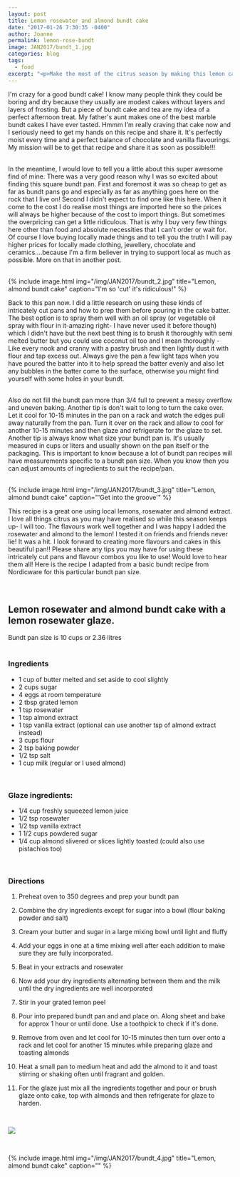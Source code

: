 ```yaml
---
layout: post
title: Lemon rosewater and almond bundt cake
date: "2017-01-26 7:30:35 -0400"
author: Joanne
permalink: lemon-rose-bundt
image: JAN2017/bundt_1.jpg
categories: blog
tags:
  - food
excerpt: "<p>Make the most of the citrus season by making this lemon cake</p>"
---
```


I'm crazy for a good bundt cake! I know many people think they could be boring and dry because they usually are modest cakes without layers and layers of frosting.  But a piece of bundt cake and tea are my idea of a perfect afternoon treat.  My father's aunt makes one of the best marble bundt cakes I have ever tasted.  Hmmm I'm really craving that cake now and I seriously need to get my hands on this recipe and share it. It's perfectly moist every time and a perfect balance of chocolate and vanilla flavourings. My mission will be to get that recipe and share it as soon as possible!!!
<br>
<br>

In the meantime, I would love to tell you a little about this super awesome find of mine. There was a very good reason why I was so excited about finding this square bundt pan.  First and foremost it was so cheap to get as far as bundt  pans go and especially as far as anything goes here on the rock that I live on! Second I didn't expect to find one like this here. When it come to the cost I do realise most things are imported here so the prices will always be higher because of the cost to import things. But sometimes the overpricing can get a little ridiculous.  That is why I buy very few things here other than food and absolute necessities that I can't order or wait for. Of course I love buying locally made things and to tell you the truth I will pay higher prices for locally made clothing, jewellery, chocolate and ceramics....because I'm a firm believer in trying to support local as much as possible. More on that in another post.
<br>
<br>

{% include image.html
            img="/img/JAN2017/bundt_2.jpg"
            title="Lemon, almond bundt cake"
            caption="I'm so 'cut' it's ridiculous!" %}

Back to this pan now. I did a little research on using these kinds of intricately cut pans and how to prep them before pouring in the cake batter. The best option is to spray them well with an oil spray (or vegetable oil spray with flour in it-amazing right- I have never used it before though) which I didn't have but the next best thing is to brush it thoroughly with semi melted butter but you could use coconut oil too and I mean thoroughly - Like every nook and cranny with a pastry brush and then lightly dust it with flour and tap excess out. Always give the pan a few light taps when you have poured the batter into it to help spread the batter evenly and also let any bubbles in the batter come to the surface, otherwise you might find yourself with some holes in your bundt.
<br>
<br>

Also do not fill the bundt pan more than 3/4 full to prevent a messy overflow and uneven baking.
Another tip is don't wait to long to turn the cake over.  Let it cool for 10-15 minutes in the pan on a rack and watch the edges pull away naturally from the pan. Turn it over on the rack and allow to cool for another 10-15 minutes and then glaze and refrigerate for the glaze to set. Another tip is always know what size your bundt pan is. It's usually measured in cups or liters and usually shown on the pan itself or the packaging.  This is important to know because a lot of bundt pan recipes will have measurements specific to a bundt pan size.  When you know then you can adjust amounts of ingredients to suit the recipe/pan.
<br>
<br>

{% include image.html
            img="/img/JAN2017/bundt_3.jpg"
            title="Lemon, almond bundt cake"
            caption="'Get into the groove'" %}

This recipe is a great one using local lemons, rosewater and almond extract.  I love all things citrus as you may have realised so while this season keeps up- I will too. The flavours work well together and I was happy I added the rosewater and almond to the lemon!  I tested it on friends and friends never lie! It was a hit.  I look forward to creating more flavours and cakes in this beautiful pan!! Please share any tips you may have for using these intricately cut pans and flavour combos you like to use! Would love to hear them all!
Here is the recipe I adapted from a basic bundt recipe from Nordicware for this particular bundt pan size.
<br>
<br><br>

## Lemon rosewater and almond bundt cake with a lemon rosewater glaze.
Bundt pan size is 10 cups or 2.36 litres
<br><br>

### Ingredients

* 1 cup of butter melted and set aside to cool slightly
* 2 cups sugar
* 4 eggs at room temperature
* 2 tbsp grated lemon
* 1 tsp rosewater
* 1 tsp almond extract
* 1 tsp vanilla extract (optional can use another tsp of almond extract instead)  
* 3 cups flour
* 2 tsp baking powder
* 1/2 tsp salt
* 1 cup milk (regular or I used almond)
<br>

### Glaze ingredients:

* 1/4 cup freshly squeezed lemon juice
* 1/2 tsp rosewater
* 1/2 tsp vanilla extract
* 1 1/2 cups powdered sugar
* 1/4 cup almond slivered or slices lightly toasted (could also use pistachios too)
<br>

### Directions

1. Preheat oven to 350 degrees and prep your bundt pan

1. Combine the dry ingredients except for sugar into a bowl (flour baking powder and salt)

1. Cream your butter and sugar in a large mixing bowl until light and fluffy

1. Add your eggs in one at a time mixing well after each addition to make sure they are fully incorporated.  

1. Beat in your extracts and rosewater

1. Now add your dry ingredients alternating between them and the milk until the dry ingredients are well incorporated

1. Stir in your grated lemon peel

1. Pour into prepared bundt pan and and place on. Along sheet and bake for approx 1 hour or until done.  Use a toothpick to check if it's done.  

1. Remove from oven and let cool for 10-15 minutes then turn over onto a rack and let cool for another 15 minutes while preparing glaze and toasting almonds

1. Heat a small pan to medium heat and add the almond to it and toast stirring or shaking often until fragrant and golden.

1. For the glaze just mix all the ingredients together and pour or brush glaze onto cake, top with almonds and then refrigerate for glaze to harden.  



<br>

<p class="apple__news__logo"><a href="https://apple.news/TKVtoVhGUQSuiufA4bqI-gg"><img src="{{ basesite.url }}/img/apple_news.svg" /></a></p>
<br>

{% include image.html
            img="/img/JAN2017/bundt_4.jpg"
            title="Lemon, almond bundt cake"
            caption="" %}
